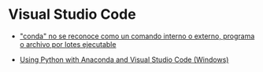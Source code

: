 # Visual Studio Code




- ["conda" no se reconoce como un comando interno o externo, programa o archivo por lotes ejecutable](https://es.stackoverflow.com/questions/124929/conda-no-se-reconoce-como-un-comando-interno-o-externo-programa-o-archivo-por/430252#430252)

- [Using Python with Anaconda and Visual Studio Code (Windows)](https://www.youtube.com/watch?v=3Wt00qGlh3s)
